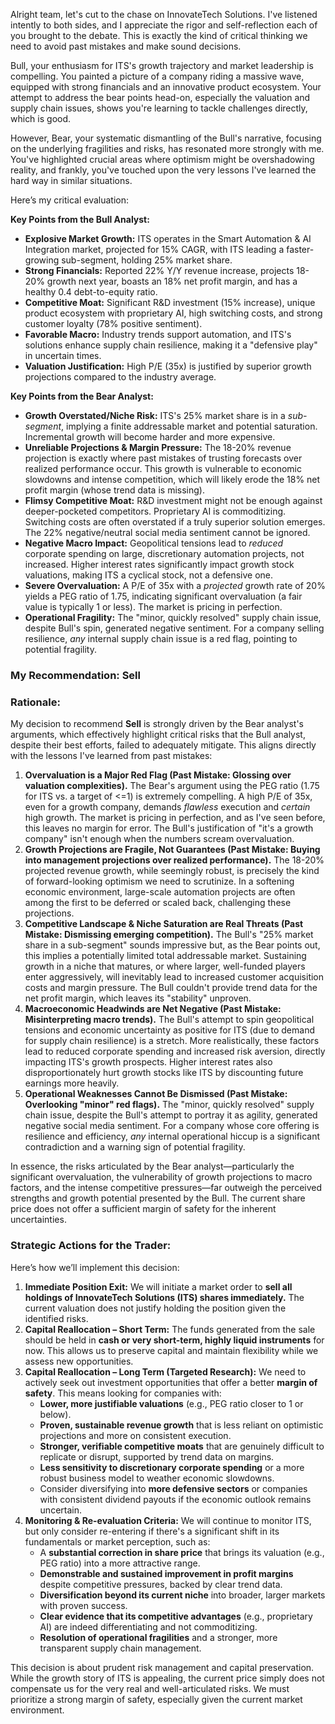 Alright team, let's cut to the chase on InnovateTech Solutions. I've listened intently to both sides, and I appreciate the rigor and self-reflection each of you brought to the debate. This is exactly the kind of critical thinking we need to avoid past mistakes and make sound decisions.

Bull, your enthusiasm for ITS's growth trajectory and market leadership is compelling. You painted a picture of a company riding a massive wave, equipped with strong financials and an innovative product ecosystem. Your attempt to address the bear points head-on, especially the valuation and supply chain issues, shows you're learning to tackle challenges directly, which is good.

However, Bear, your systematic dismantling of the Bull's narrative, focusing on the underlying fragilities and risks, has resonated more strongly with me. You've highlighted crucial areas where optimism might be overshadowing reality, and frankly, you've touched upon the very lessons I've learned the hard way in similar situations.

Here’s my critical evaluation:

**Key Points from the Bull Analyst:**

*   **Explosive Market Growth:** ITS operates in the Smart Automation & AI Integration market, projected for 15% CAGR, with ITS leading a faster-growing sub-segment, holding 25% market share.
*   **Strong Financials:** Reported 22% Y/Y revenue increase, projects 18-20% growth next year, boasts an 18% net profit margin, and has a healthy 0.4 debt-to-equity ratio.
*   **Competitive Moat:** Significant R&D investment (15% increase), unique product ecosystem with proprietary AI, high switching costs, and strong customer loyalty (78% positive sentiment).
*   **Favorable Macro:** Industry trends support automation, and ITS's solutions enhance supply chain resilience, making it a "defensive play" in uncertain times.
*   **Valuation Justification:** High P/E (35x) is justified by superior growth projections compared to the industry average.

**Key Points from the Bear Analyst:**

*   **Growth Overstated/Niche Risk:** ITS's 25% market share is in a *sub-segment*, implying a finite addressable market and potential saturation. Incremental growth will become harder and more expensive.
*   **Unreliable Projections & Margin Pressure:** The 18-20% revenue projection is exactly where past mistakes of trusting forecasts over realized performance occur. This growth is vulnerable to economic slowdowns and intense competition, which will likely erode the 18% net profit margin (whose trend data is missing).
*   **Flimsy Competitive Moat:** R&D investment might not be enough against deeper-pocketed competitors. Proprietary AI is commoditizing. Switching costs are often overstated if a truly superior solution emerges. The 22% negative/neutral social media sentiment cannot be ignored.
*   **Negative Macro Impact:** Geopolitical tensions lead to *reduced* corporate spending on large, discretionary automation projects, not increased. Higher interest rates significantly impact growth stock valuations, making ITS a cyclical stock, not a defensive one.
*   **Severe Overvaluation:** A P/E of 35x with a *projected* growth rate of 20% yields a PEG ratio of 1.75, indicating significant overvaluation (a fair value is typically 1 or less). The market is pricing in perfection.
*   **Operational Fragility:** The "minor, quickly resolved" supply chain issue, despite Bull's spin, generated negative sentiment. For a company selling resilience, *any* internal supply chain issue is a red flag, pointing to potential fragility.

### **My Recommendation: Sell**

### **Rationale:**

My decision to recommend **Sell** is strongly driven by the Bear analyst's arguments, which effectively highlight critical risks that the Bull analyst, despite their best efforts, failed to adequately mitigate. This aligns directly with the lessons I've learned from past mistakes:

1.  **Overvaluation is a Major Red Flag (Past Mistake: Glossing over valuation complexities).** The Bear's argument using the PEG ratio (1.75 for ITS vs. a target of <=1) is extremely compelling. A high P/E of 35x, even for a growth company, demands *flawless* execution and *certain* high growth. The market is pricing in perfection, and as I've seen before, this leaves no margin for error. The Bull's justification of "it's a growth company" isn't enough when the numbers scream overvaluation.
2.  **Growth Projections are Fragile, Not Guarantees (Past Mistake: Buying into management projections over realized performance).** The 18-20% projected revenue growth, while seemingly robust, is precisely the kind of forward-looking optimism we need to scrutinize. In a softening economic environment, large-scale automation projects are often among the first to be deferred or scaled back, challenging these projections.
3.  **Competitive Landscape & Niche Saturation are Real Threats (Past Mistake: Dismissing emerging competition).** The Bull's "25% market share in a sub-segment" sounds impressive but, as the Bear points out, this implies a potentially limited total addressable market. Sustaining growth in a niche that matures, or where larger, well-funded players enter aggressively, will inevitably lead to increased customer acquisition costs and margin pressure. The Bull couldn't provide trend data for the net profit margin, which leaves its "stability" unproven.
4.  **Macroeconomic Headwinds are Net Negative (Past Mistake: Misinterpreting macro trends).** The Bull's attempt to spin geopolitical tensions and economic uncertainty as positive for ITS (due to demand for supply chain resilience) is a stretch. More realistically, these factors lead to reduced corporate spending and increased risk aversion, directly impacting ITS's growth prospects. Higher interest rates also disproportionately hurt growth stocks like ITS by discounting future earnings more heavily.
5.  **Operational Weaknesses Cannot Be Dismissed (Past Mistake: Overlooking "minor" red flags).** The "minor, quickly resolved" supply chain issue, despite the Bull's attempt to portray it as agility, generated negative social media sentiment. For a company whose core offering is resilience and efficiency, *any* internal operational hiccup is a significant contradiction and a warning sign of potential fragility.

In essence, the risks articulated by the Bear analyst—particularly the significant overvaluation, the vulnerability of growth projections to macro factors, and the intense competitive pressures—far outweigh the perceived strengths and growth potential presented by the Bull. The current share price does not offer a sufficient margin of safety for the inherent uncertainties.

### **Strategic Actions for the Trader:**

Here’s how we’ll implement this decision:

1.  **Immediate Position Exit:** We will initiate a market order to **sell all holdings of InnovateTech Solutions (ITS) shares immediately.** The current valuation does not justify holding the position given the identified risks.
2.  **Capital Reallocation – Short Term:** The funds generated from the sale should be held in **cash or very short-term, highly liquid instruments** for now. This allows us to preserve capital and maintain flexibility while we assess new opportunities.
3.  **Capital Reallocation – Long Term (Targeted Research):** We need to actively seek out investment opportunities that offer a better **margin of safety**. This means looking for companies with:
    *   **Lower, more justifiable valuations** (e.g., PEG ratio closer to 1 or below).
    *   **Proven, sustainable revenue growth** that is less reliant on optimistic projections and more on consistent execution.
    *   **Stronger, verifiable competitive moats** that are genuinely difficult to replicate or disrupt, supported by trend data on margins.
    *   **Less sensitivity to discretionary corporate spending** or a more robust business model to weather economic slowdowns.
    *   Consider diversifying into **more defensive sectors** or companies with consistent dividend payouts if the economic outlook remains uncertain.
4.  **Monitoring & Re-evaluation Criteria:** We will continue to monitor ITS, but only consider re-entering if there's a significant shift in its fundamentals or market perception, such as:
    *   A **substantial correction in share price** that brings its valuation (e.g., PEG ratio) into a more attractive range.
    *   **Demonstrable and sustained improvement in profit margins** despite competitive pressures, backed by clear trend data.
    *   **Diversification beyond its current niche** into broader, larger markets with proven success.
    *   **Clear evidence that its competitive advantages** (e.g., proprietary AI) are indeed differentiating and not commoditizing.
    *   **Resolution of operational fragilities** and a stronger, more transparent supply chain management.

This decision is about prudent risk management and capital preservation. While the growth story of ITS is appealing, the current price simply does not compensate us for the very real and well-articulated risks. We must prioritize a strong margin of safety, especially given the current market environment.